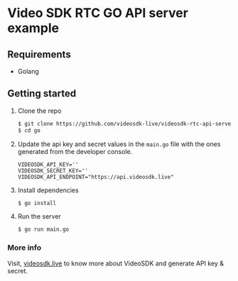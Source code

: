 # Video SDK RTC GO API server example

## Requirements

- Golang

## Getting started

1. Clone the repo

   ```sh
   $ git clone https://github.com/videosdk-live/videosdk-rtc-api-server-examples.git
   $ cd go
   ```

2. Update the api key and secret values in the `main.go` file with the ones generated from the developer console.

   ```
   VIDEOSDK_API_KEY=''
   VIDEOSDK_SECRET_KEY=''
   VIDEOSDK_API_ENDPOINT="https://api.videosdk.live"
   ```

3. Install dependencies

   ```sh
   $ go install
   ```

4. Run the server

   ```sh
   $ go run main.go
   ```

### More info

Visit, [videosdk.live](https://www.videosdk.live/) to know more about VideoSDK and generate API key & secret.
